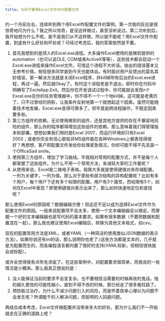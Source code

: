 ```yaml
---
title: 为何不要用Excel文件作为配置文件
---
```


约一个月前左右，连续听到两个用Excel作配置文件的案例。第一次我的反应是很惊奇地问为什么？我之所以惊奇，是没这样做过，甚至没听说过。第二次听到后，我开始想为什么不呢。是不是我们从不这样做，所以就不能呢？用Excel文件作配置，到底有什么好处和坏处呢？可经过考虑后，我的答案依然是不要。

1. 首先我想到的是烦人的Excel.exe进程。大多操作Excel使用的是微软提供的automation（也可以说OLE, COM或者ActiveX等等），这些技术都会启动一个Excel.exe进程来操作Excel文件。可惜这个进程不大听话，抛出的错误基本又无参考价值，相信很多同学直到今天也能体会。有时面对用户反馈出的莫名其妙错误，第一解决方法就是关闭Excel程序，并kill掉所有后台的Excel.exe进程，再试一遍。然后就Okay了。有时这个进程老是不退出，即时你在代码中明确写了ExcleApp.Exit。然后你在开发调试过程中，你可能就会发现n个Excel.exe在你的任务管理器中，你不得不一个一个地kill掉。这可能是老黄历了，只不过曾经的阴影，让我条件反射地第一个就想起这个因素。虽然可能随着技术地发展，Excel.exe变得可靠多了。但毕竟是跨进程操作，不稳定因素要多些。
2. 第三方组件的依赖。无论使用微软的组件，还是其他方提供的存在不兼容地风险的组件，那么你的程序都得增加这些组件的依赖。那么意味着我们得管理版本和部署。想想如果我们用的是Excel 2007，而运行环境却只有Excel 2003；或者你完全有信心那些非MS组件能在各种Windows上都表现得很好？再想想，客户把配置文件发给你处理紧急情况，你却可能不得不先去装一个OfficeSad smile。
3. 使用第三方组件，增加了学习曲线。毕竟相对常用的配置方式，并不是每个人都掌握了这些组件。为什么不用一个常用方法，来减轻大家的工作量呢？
4. 从使用来说，Excel是二维电子表格。我猜大多就是使用键值对来存储配置。一列为关键字，一列为值。那么对于那些有层次结构的异构配置呢？比如有多个用户，每个用户下还有多个权限的配置。用户有3个属性，而权限有5个，如何在Excel中表现？即使用键值对表示出来了，那么如何快速地定位和查找呢？

那么使用Excel的原因呢？数据编辑方便！但这还不足以成为选择Excel文件作为配置文件的原因。一般来说配置项不会太多，使用一个文本编辑器足以搞定。而掌握一个好的文本编辑器也是写代码的基本要求。如果有很多数据（不要把数据和配置混在一起）。那么我也建议使用Excel编辑后，转换为其他文本格式，如csv。

现在的配置常用方法是XML，或者YAML（一种简洁的使用类似JSON数据的表示方法）。如果你说还有ini的话，那么说明你也老了:)这些方法都是文本的，几乎就是为配置而生的，而各编程语言都内置了很好的支持(YAML较新，但相信很快就会成标配）。

或许会觉得我有点吹毛求疵了。在这些案例中，对配置要求很简单，而我说的一些情况是小概率。那么我真正想说的是：

1. 没人能保证当前的要求不会变复杂。也不要相信当需要的时候再改的鬼话。拖的越久更改的可能性越小，直到不得不改的时候，那已经走了很多冤枉路了。
2. 预防胜过治疗。为什么不减少问题引入的风险，而是怀着侥幸心理以为问题不会发生呢？所谓能干的人解决问题，而聪明的人回避问题。

再结合成本考虑，Excel文件做配置并没带来多大的好处，那为什么我们不一开始就走在正确的道路上呢？